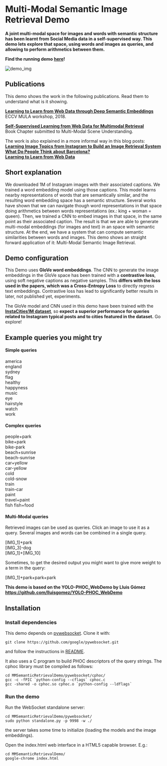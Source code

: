 # Multi-Modal Semantic Image Retrieval Demo

**A joint multi-modal space for images and words with semantic structure has been learnt from Social Media data in a self-supervised way.
This demo lets explore that space, using words and images as queries, and allowing to perform arithmetics between them.**

**Find the running demo [here](https://gombru.github.io/MMSemanticRetrievalDemo/)!**

![demo_img](https://gombru.github.io/assets/MMSemanticRetrievalDemo/demo_old.png)

## Publications

This demo shows the work in the following publications. Read them to understand what is it showing.

**[Learning to Learn from Web Data through Deep Semantic Embeddings](https://arxiv.org/abs/1808.06368)**  
ECCV MULA workshop, 2018.
  
**[Self-Supervised Learning from Web Data for Multimodal Retrieval](https://arxiv.org/abs/1901.02004)**  
Book Chapter submitted to Multi-Modal Scene Understanding.

The work is also explained in a more informal way in this blog posts:  
**[Learning Image Topics from Instagram to Build an Image Retrieval System](https://gombru.github.io/2017/06/30/learning_from_instagram/)**  
**[What Do People Think about Barcelona?](https://gombru.github.io/2018/01/12/insta_barcelona/)**  
**[Learning to Learn from Web Data](https://gombru.github.io/2018/08/01/learning_from_web_data/)**  

## Short explanation

We downloaded 1M of Instagram images with their associated captions. We trained a word embedding model using those captions. 
This model learns nearby representations of words that are semantically similar, and the resulting word embedding space has a semantic structure.
Several works have shown that we can navigate though word representations in that space doing arithmetics between words representations (ex.: king + woman = queen).
Then, we trained a CNN to embed images in that space, in the same point as their associated caption. The result is that we are able to generate multi-modal embeddings (for images and text) in an space with semantic structure.
At the end, we have a system that can compute semantic similarities between words and images.
This demo shows an straight forward application of it: Multi-Modal Semantic Image Retrieval.

## Demo configuration

This Demo uses **GloVe word embeddings**. The CNN to generate the image embeddings in the GloVe space has been trained with a **contrastive
loss**, using soft negative captions as negative samples. This **differs with the loss used in the papers, which was a Cross-Entropy Loss** to directly regress text embeddings. 
Contrastive loss has lead to significantly better results in later, not published yet, experiments.

The GloVe model and CNN used in this demo have been trained with the **[InstaCities1M dataset](https://gombru.github.io/2018/08/01/InstaCities1M/)**, so **expect a superior performance for queries related to Instagram typical posts and to cities featured in the dataset.** Go explore!

## Example queries you might try

#### Simple queries
america  
england  
sydney  
flag  
healthy  
happyness  
music  
eye  
hairstyle  
watch  
work  

#### Complex queries
people+park  
bike+park   
bike-park  
beach+sunrise  
beach-sunrise  
car+yellow  
car-yellow  
cold  
cold-snow  
train  
train-car  
paint  
travel+paint  
fish
fish+food

#### Multi-Modal queries
Retrieved images can be used as queries. Click an image to use it as a query.
Several images and words can be combined in a single query.

[IMG_1]+park  
[IMG_3]-dog  
[IMG_1]+[IMG_10]  

Sometimes, to get the desired output you might want to give more weight to a term in the query:

[IMG_1]+park+park+park




**This demo is based on the YOLO-PHOC_WebDemo by Lluis Gómez https://github.com/lluisgomez/YOLO-PHOC_WebDemo**


## Installation

### Install dependencies

This demo depends on [pywebsocket](https://github.com/google/pywebsocket/). Clone it with:

```
git clone https://github.com/google/pywebsocket.git
```

and follow the instructions in [README](https://github.com/google/pywebsocket/blob/master/README).

It also uses a C program to build PHOC descriptors of the query strings. The cphoc library must be compiled as follows:

```
cd MMSemanticRetrievalDemo/pywebsocket/cphoc/
gcc -c -fPIC `python-config --cflags` cphoc.c
gcc -shared -o cphoc.so cphoc.o `python-config --ldflags`
```

### Run the demo

Run the WebSocket standalone server:

```
cd MMSemanticRetrievalDemo/pywebsocket/
sudo python standalone.py -p 9998 -w ./
```
the server takes some time to initialize (loading the models and the image embeddings).


Open the index.html web interface in a HTML5 capable browser. E.g.:

```
cd MMSemanticRetrievalDemo/
google-chrome index.html
```
